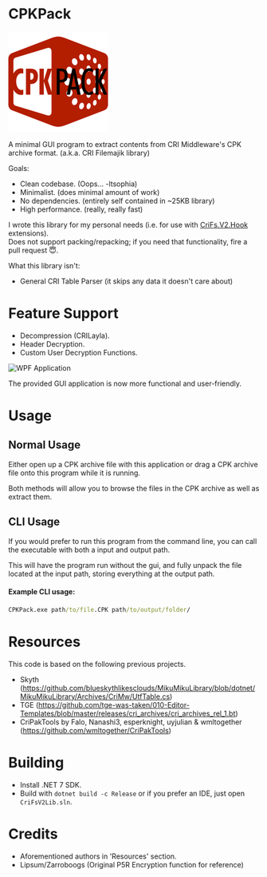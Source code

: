 CPKPack 
===========
![Logo](./docs/images/cpkpack.png)

A minimal GUI program to extract contents from CRI Middleware's CPK archive format. (a.k.a. CRI Filemajik library)

Goals:  
- Clean codebase.  (Oops... -ltsophia)
- Minimalist.  (does minimal amount of work)
- No dependencies.  (entirely self contained in ~25KB library)
- High performance.  (really, really fast)

I wrote this library for my personal needs (i.e. for use with [CriFs.V2.Hook](https://github.com/Sewer56/CriFs.V2.Hook.ReloadedII) extensions).  
Does not support packing/repacking; if you need that functionality, fire a pull request 😇.  

What this library isn't:  
- General CRI Table Parser  (it skips any data it doesn't care about)

Feature Support
===============

- Decompression (CRILayla).  
- Header Decryption.  
- Custom User Decryption Functions.  

![WPF Application](./docs/images/gui.png)

The provided GUI application is now more functional and user-friendly.

Usage
=====

## Normal Usage
Either open up a CPK archive file with this application or drag a CPK archive file onto this program while it is running.

Both methods will allow you to browse the files in the CPK archive as well as extract them.

## CLI Usage
If you would prefer to run this program from the command line, you can call the executable with both a input and output path.

This will have the program run without the gui, and fully unpack the file located at the input path, storing everything at the
output path.
#### Example CLI usage:
```bat
CPKPack.exe path/to/file.CPK path/to/output/folder/
```

Resources
=====

This code is based on the following previous projects.  

- Skyth (https://github.com/blueskythlikesclouds/MikuMikuLibrary/blob/dotnet/MikuMikuLibrary/Archives/CriMw/UtfTable.cs)  
- TGE (https://github.com/tge-was-taken/010-Editor-Templates/blob/master/releases/cri_archives/cri_archives_rel_1.bt)  
- CriPakTools by Falo, Nanashi3, esperknight, uyjulian & wmltogether (https://github.com/wmltogether/CriPakTools)

Building
=========
- Install .NET 7 SDK.
- Build with `dotnet build -c Release` 
or if you prefer an IDE, just open `CriFsV2Lib.sln`.

Credits
=========

- Aforementioned authors in 'Resources' section.  
- Lipsum/Zarroboogs (Original P5R Encryption function for reference)